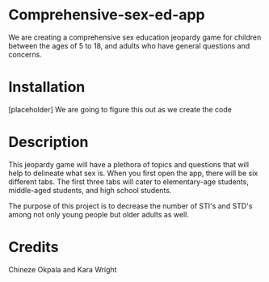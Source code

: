 # Comprehensive-sex-ed-app
We are creating a comprehensive sex education jeopardy game for children between the ages of 5 to 18, and adults who have general questions and concerns. 

# Installation
[placeholder] We are going to figure this out as we create the code

# Description
This jeopardy game will have a plethora of topics and questions that will help to delineate what sex is. When you first open the app, there will be six different tabs. The first three tabs will cater to elementary-age students, middle-aged students, and high school students. 

The purpose of this project is to decrease the number of STI's and STD's among not only young people but older adults as well. 

# Credits
Chineze Okpala and Kara Wright
